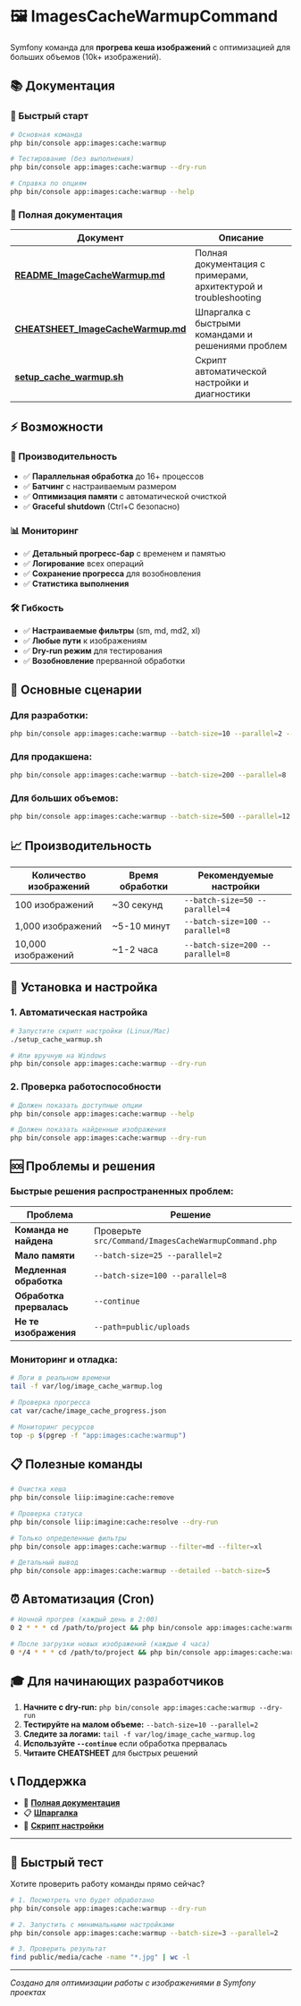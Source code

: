 # 🖼️ ImagesCacheWarmupCommand

Symfony команда для **прогрева кеша изображений** с оптимизацией для больших объемов (10k+ изображений).

## 📚 Документация

### 🚀 Быстрый старт
```bash
# Основная команда
php bin/console app:images:cache:warmup

# Тестирование (без выполнения)
php bin/console app:images:cache:warmup --dry-run

# Справка по опциям
php bin/console app:images:cache:warmup --help
```

### 📖 Полная документация

| Документ | Описание |
|----------|----------|
| [**README_ImageCacheWarmup.md**](README_ImageCacheWarmup.md) | Полная документация с примерами, архитектурой и troubleshooting |
| [**CHEATSHEET_ImageCacheWarmup.md**](CHEATSHEET_ImageCacheWarmup.md) | Шпаргалка с быстрыми командами и решениями проблем |
| [**setup_cache_warmup.sh**](setup_cache_warmup.sh) | Скрипт автоматической настройки и диагностики |

## ⚡ Возможности

### 🚀 Производительность
- ✅ **Параллельная обработка** до 16+ процессов
- ✅ **Батчинг** с настраиваемым размером
- ✅ **Оптимизация памяти** с автоматической очисткой
- ✅ **Graceful shutdown** (Ctrl+C безопасно)

### 📊 Мониторинг
- ✅ **Детальный прогресс-бар** с временем и памятью
- ✅ **Логирование** всех операций
- ✅ **Сохранение прогресса** для возобновления
- ✅ **Статистика выполнения**

### 🛠️ Гибкость
- ✅ **Настраиваемые фильтры** (sm, md, md2, xl)
- ✅ **Любые пути** к изображениям
- ✅ **Dry-run режим** для тестирования
- ✅ **Возобновление** прерванной обработки

## 🎯 Основные сценарии

### Для разработки:
```bash
php bin/console app:images:cache:warmup --batch-size=10 --parallel=2 --dry-run
```

### Для продакшена:
```bash
php bin/console app:images:cache:warmup --batch-size=200 --parallel=8
```

### Для больших объемов:
```bash
php bin/console app:images:cache:warmup --batch-size=500 --parallel=12 --filter=md --filter=xl
```

## 📈 Производительность

| Количество изображений | Время обработки | Рекомендуемые настройки |
|------------------------|-----------------|-------------------------|
| 100 изображений | ~30 секунд | `--batch-size=50 --parallel=4` |
| 1,000 изображений | ~5-10 минут | `--batch-size=100 --parallel=8` |
| 10,000 изображений | ~1-2 часа | `--batch-size=200 --parallel=8` |

## 🔧 Установка и настройка

### 1. Автоматическая настройка
```bash
# Запустите скрипт настройки (Linux/Mac)
./setup_cache_warmup.sh

# Или вручную на Windows
php bin/console app:images:cache:warmup --dry-run
```

### 2. Проверка работоспособности
```bash
# Должен показать доступные опции
php bin/console app:images:cache:warmup --help

# Должен показать найденные изображения
php bin/console app:images:cache:warmup --dry-run
```

## 🆘 Проблемы и решения

### Быстрые решения распространенных проблем:

| Проблема | Решение |
|----------|---------|
| **Команда не найдена** | Проверьте `src/Command/ImagesCacheWarmupCommand.php` |
| **Мало памяти** | `--batch-size=25 --parallel=2` |
| **Медленная обработка** | `--batch-size=100 --parallel=8` |
| **Обработка прервалась** | `--continue` |
| **Не те изображения** | `--path=public/uploads` |

### Мониторинг и отладка:
```bash
# Логи в реальном времени
tail -f var/log/image_cache_warmup.log

# Проверка прогресса
cat var/cache/image_cache_progress.json

# Мониторинг ресурсов
top -p $(pgrep -f "app:images:cache:warmup")
```

## 📋 Полезные команды

```bash
# Очистка кеша
php bin/console liip:imagine:cache:remove

# Проверка статуса
php bin/console liip:imagine:cache:resolve --dry-run

# Только определенные фильтры
php bin/console app:images:cache:warmup --filter=md --filter=xl

# Детальный вывод
php bin/console app:images:cache:warmup --detailed --batch-size=5
```

## ⏰ Автоматизация (Cron)

```bash
# Ночной прогрев (каждый день в 2:00)
0 2 * * * cd /path/to/project && php bin/console app:images:cache:warmup --batch-size=200 --parallel=8

# После загрузки новых изображений (каждые 4 часа)
0 */4 * * * cd /path/to/project && php bin/console app:images:cache:warmup --path=public/uploads/new --batch-size=50
```

## 🎓 Для начинающих разработчиков

1. **Начните с dry-run:** `php bin/console app:images:cache:warmup --dry-run`
2. **Тестируйте на малом объеме:** `--batch-size=10 --parallel=2`
3. **Следите за логами:** `tail -f var/log/image_cache_warmup.log`
4. **Используйте `--continue`** если обработка прервалась
5. **Читаите CHEATSHEET** для быстрых решений

## 📞 Поддержка

- 📖 [**Полная документация**](README_ImageCacheWarmup.md)
- 📋 [**Шпаргалка**](CHEATSHEET_ImageCacheWarmup.md)
- 🔧 [**Скрипт настройки**](setup_cache_warmup.sh)

---

## 🎉 Быстрый тест

Хотите проверить работу команды прямо сейчас?

```bash
# 1. Посмотреть что будет обработано
php bin/console app:images:cache:warmup --dry-run

# 2. Запустить с минимальными настройками
php bin/console app:images:cache:warmup --batch-size=3 --parallel=2

# 3. Проверить результат
find public/media/cache -name "*.jpg" | wc -l
```

---

*Создано для оптимизации работы с изображениями в Symfony проектах*
